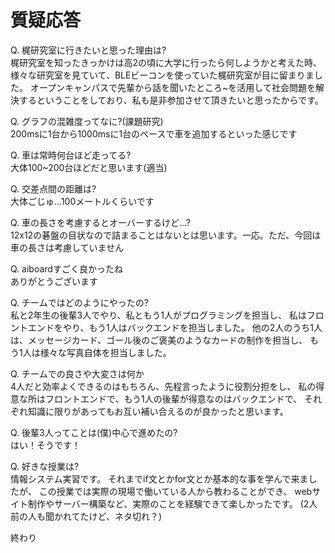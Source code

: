 # 質疑応答
Q. 梶研究室に行きたいと思った理由は?  
梶研究室を知ったきっかけは高2の頃に大学に行ったら何しようかと考えた時、様々な研究室を見ていて、BLEビーコンを使っていた梶研究室が目に留まりました。
オープンキャンパスで先輩から話を聞いたところ~を活用して社会問題を解決するということをしており、私も是非参加させて頂きたいと思ったからです。

Q. グラフの混雑度ってなに?(課題研究)  
200msに1台から1000msに1台のペースで車を追加するといった感じです

Q. 車は常時何台ほど走ってる?  
大体100~200台ほどだと思います(適当)

Q. 交差点間の距離は?  
大体ごじゅ...100メートルくらいです

Q. 車の長さを考慮するとオーバーするけど...?  
12x12の碁盤の目状なので詰まることはないとは思います。一応。ただ、今回は車の長さは考慮していません

Q. aiboardすごく良かったね  
ありがとうございます

Q. チームではどのようにやったの?  
私と2年生の後輩3人でやり、私ともう1人がプログラミングを担当し、
私はフロントエンドをやり、もう1人はバックエンドを担当しました。
他の2人のうち1人は、メッセージカード、ゴール後のご褒美のようなカードの制作を担当し、
もう1人は様々な写真自体を担当しました。

Q. チームでの良さや大変さは何か  
4人だと効率よくできるのはもちろん、先程言ったように役割分担をし、
私の得意な所はフロントエンドで、もう1人の後輩が得意なのはバックエンドで、
それぞれ知識に限りがあってもお互い補い合えるのが良かったと思います。

Q. 後輩3人ってことは(僕)中心で進めたの?  
はい！そうです！

Q. 好きな授業は?  
情報システム実習です。
それまでif文とかfor文とか基本的な事を学んで来ましたが、
この授業では実際の現場で働いている人から教わることができ、
webサイト制作やサーバー構築など、実際のことを経験できて楽しかったです。
(2人前の人も聞かれてたけど、ネタ切れ？)

終わり
